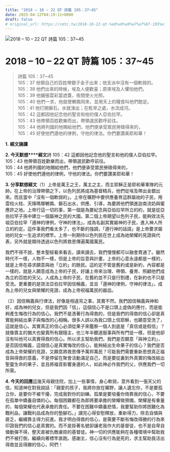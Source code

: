 ```yaml
---
title: "2018 – 10 – 22 QT 詩篇 105：37~45"
date: 2025-04-12T04:19:11+0800
draft: false
# original_url: https://cmtc.tw/2018-10-22-qt-%e8%a9%a9%e7%af%87-105%ef%bc%9a3745
---
```


![2018 – 10 – 22 QT 詩篇 105：37\~45](/images/qt.jpg   "2018 – 10 – 22 QT 詩篇 105：37\~45")

# 2018 – 10 – 22 QT 詩篇 105：37\~45

> 詩篇 105：37\~45  
> 105：37 他領自己的百姓帶銀子金子出來；他支派中沒有一個軟弱的。  
> 105：38 他們出來的時候，埃及人便歡喜；原來埃及人懼怕他們。  
> 105：39 他鋪張雲彩當遮蓋，夜間使火光照。  
> 105：40 他們一求，他就使鵪鶉飛來，並用天上的糧食叫他們飽足。  
> 105：41 他打開磐石，水就湧出；在乾旱之處，水流成河。  
> 105：42 這都因他記念他的聖言和他的僕人亞伯拉罕。  
> 105：43 他帶領百姓歡樂而出，帶領選民歡呼前往。  
> 105：44 他將列國的地賜給他們，他們便承受眾民勞碌得來的，  
> 105：45 好使他們遵他的律例，守他的律法。你們要讚美耶和華！

**1.** **經文誦讀**

**2. 今天默想****經文**詩 105：42 這都因他記念他的聖言和他的僕人亞伯拉罕。  
105：43 他帶領百姓歡樂而出，帶領選民歡呼前往。  
105：44 他將列國的地賜給他們，他們便承受眾民勞碌得來的，  
105：45 好使他們遵他的律例，守他的律法。你們要讚美耶和華！

**3. 分享默想經文**（1）上帝是萬王之王，萬主之主，而主耶穌正是耶和華軍隊的元帥。在上帝的治理帶領之下，以色列民將成為基督精兵，他們從埃及帶出金銀出來。而且當中「沒有一個軟弱的」。上帝在曠野中要供應養育這群屬祂的子民，用雲柱火柱、天降嗎哪鵪鶉、磐石出水，供應、引導，為要將他們領進迦南流奶與蜜應許之地。上帝行這一切的事，第一個是為要紀念與亞伯拉罕所立的約，就是從亞伯拉罕子孫中建立一個屬神之民的大國。第二個上帝期望以色列子民，能夠效法先祖亞伯拉罕「遵神的律例，守神的律法」，成為名副其實屬神的子民，進入神人所立的約定。這件事我們看太多了，也不斷的強調，「遵行神的話語」是上帝要求屬祂的兒女一生追求的標竿。上帝一則期待以色列民在世上成為祂榮耀的見證與代表，另外就是期待透過以色列將救恩傳遍萬國萬民。

我們不得不說，整本聖經看來看去，讀來讀去，我們慢慢都可以融會貫通了。雖然時代不一樣，人物不一樣，但是上帝的旨意與計畫，上帝的心意永遠都是一樣的，就是上帝在尋求願意與祂「立約」的餘民。這約定不管是舊約或是新約，內容都是一樣的，就是人願意成為上帝的子民，好讓上帝來治理、帶領、養育、照顧他們成為立約百姓的天父。人成為上帝的子民，在舊約並不只是行割禮，在新約也不只是受洗。更重要的是效法亞伯拉罕因信稱義，並且「遵神的律例，守神的律法」，成為上帝的兒女與榮耀的見證，成為上帝祝福萬民的器皿。

（2）因信稱義與行律法，好像是相違背之事，其實不然。我們因信稱義與神和好，成為神的兒女，但是我們因「信」，這個信心不是口頭上虛偽的應付，而是能夠產生悔改行為的信心。我們不是憑著行為得救的，但是我們的得救的信心卻是真實能夠結出果子與悔改的心相稱。很多人誤以為我口頭上信耶穌，也願意受洗了，這就是信心。其實真正的信心必須從果子來鑑察一個人到底是「真信或是假信」？就像賣主的猶大也變賣所有跟隨主，也三年半聽道服事與所有門徒一樣，但是他卻沒有叫他可以真實得救的信心。所以求主幫助我們，我們是否願意「與神立約」，是否因信稱義，這個信心是真實悔改的信心，能夠結出生命果子的信心？我們是否成為上帝榮耀的見證，又願意將救恩傳予萬邦萬民？可能我們需要重新思想真正福音與得救的意義，不是停留在聚會活動滿足自己，而是要從裏到外真實的悔改結出聖靈生命的果子，並且將福音影響身邊的人，如此神必作我們的父，供應我們一切所需。

**4. 今天的回應**這幾天母親住院，加上一些事情，身心軟弱，意外看到一張天父的信，知道神在對我說話：「親愛的孩子，我將你放在曠野，讓人遺忘你，不是要孤立你，是要你不被干擾，完成我對你的訓練。孤單是要培養你倚靠我的信心，不要在孤單中嬌養自憐的心。每個困難都在為即將要承擔的榮耀做預備，榮耀是有重量的，每個榮耀也代表承擔的責任。不要在困難中嬌養悲情，我要幫助你將困難化為戰利品，讓戰利品成為你的墊腳石。」讀完心得安慰釋放，重新得力，除去自憐與疲乏，繼續靠主得力前進。我才明白得救的信心，是需要不斷有悔改得勝的行為來印證我們的信心是真實的。而不是掛著名號卻讓老我作大的基督徒，也不是自卑自憐動彈不得，整天直被仇敵虜掠的基督徒。神一切的供應能夠在各種環境中幫助我們不被打倒，繼續向著標竿直跑。感謝主，信心沒有行為是死的，求主幫助我活出得救並且得勝的信心，阿們！